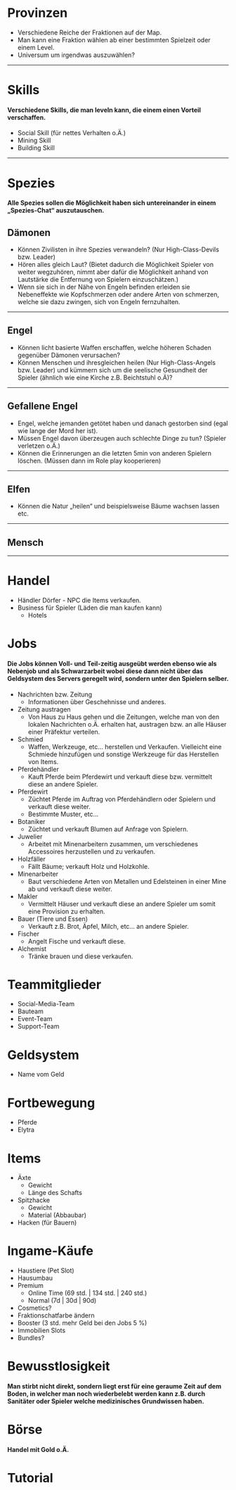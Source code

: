 # Provinzen

* Verschiedene Reiche der Fraktionen auf der Map.
* Man kann eine Fraktion wählen ab einer bestimmten Spielzeit oder einem Level.
* Universum um irgendwas auszuwählen?

______________________

# Skills

#### Verschiedene Skills, die man leveln kann, die einem einen Vorteil verschaffen.

* Social Skill (für nettes Verhalten o.Ä.)
* Mining Skill
* Building Skill

______________________

# Spezies

#### Alle Spezies sollen die Möglichkeit haben sich untereinander in einem „Spezies-Chat“ auszutauschen.

## Dämonen

* Können Zivilisten in ihre Spezies verwandeln? (Nur High-Class-Devils bzw. Leader)
* Hören alles gleich Laut? (Bietet dadurch die Möglichkeit Spieler von weiter wegzuhören, nimmt aber dafür die
  Möglichkeit anhand von Lautstärke die Entfernung von Spielern einzuschätzen.)
* Wenn sie sich in der Nähe von Engeln befinden erleiden sie Nebeneffekte wie Kopfschmerzen oder andere Arten von
  schmerzen, welche sie dazu zwingen, sich von Engeln fernzuhalten.

______________________

## Engel

* Können licht basierte Waffen erschaffen, welche höheren Schaden gegenüber Dämonen verursachen?
* Können Menschen und ihresgleichen heilen (Nur High-Class-Angels bzw. Leader) und kümmern sich um die seelische
  Gesundheit der Spieler (ähnlich wie eine Kirche z.B. Beichtstuhl o.Ä)?

______________________

## Gefallene Engel

* Engel, welche jemanden getötet haben und danach gestorben sind (egal wie lange der Mord her ist).
* Müssen Engel davon überzeugen auch schlechte Dinge zu tun? (Spieler verletzen o.Ä.)
* Können die Erinnerungen an die letzten 5min von anderen Spielern löschen. (Müssen dann im Role play kooperieren)

______________________

## Elfen

* Können die Natur „heilen“ und beispielsweise Bäume wachsen lassen etc.

______________________

## Mensch

______________________

# Handel

* Händler Dörfer - NPC die Items verkaufen.
* Business für Spieler (Läden die man kaufen kann)
    * Hotels

# Jobs

#### Die Jobs können Voll- und Teil-zeitig ausgeübt werden ebenso wie als Nebenjob und als Schwarzarbeit wobei diese dann nicht über das Geldsystem des Servers geregelt wird, sondern unter den Spielern selber.

* Nachrichten bzw. Zeitung
    * Informationen über Geschehnisse und anderes.
* Zeitung austragen
    * Von Haus zu Haus gehen und die Zeitungen, welche man von den lokalen Nachrichten o.Ä. erhalten hat, austragen bzw.
      an alle Häuser einer Präfektur verteilen.
* Schmied
    * Waffen, Werkzeuge, etc… herstellen und Verkaufen. Vielleicht eine Schmiede hinzufügen und sonstige Werkzeuge für
      das Herstellen von Items.
* Pferdehändler
    * Kauft Pferde beim Pferdewirt und verkauft diese bzw. vermittelt diese an andere Spieler.
* Pferdewirt
    * Züchtet Pferde im Auftrag von Pferdehändlern oder Spielern und verkauft diese weiter.
    * Bestimmte Muster, etc…
* Botaniker
    * Züchtet und verkauft Blumen auf Anfrage von Spielern.
* Juwelier
    * Arbeitet mit Minenarbeitern zusammen, um verschiedenes Accessoires herzustellen und zu verkaufen.
* Holzfäller
    * Fällt Bäume; verkauft Holz und Holzkohle.
* Minenarbeiter
    * Baut verschiedene Arten von Metallen und Edelsteinen in einer Mine ab und verkauft diese weiter.
* Makler
    * Vermittelt Häuser und verkauft diese an andere Spieler um somit eine Provision zu erhalten.
* Bauer (Tiere und Essen)
    * Verkauft z.B. Brot, Äpfel, Milch, etc… an andere Spieler.
* Fischer
    * Angelt Fische und verkauft diese.
* Alchemist
    * Tränke brauen und diese verkaufen.

# Teammitglieder

* Social-Media-Team
* Bauteam
* Event-Team
* Support-Team

# Geldsystem

* Name vom Geld

# Fortbewegung

* Pferde
* Elytra

# Items

* Äxte
    * Gewicht
    * Länge des Schafts
* Spitzhacke
    * Gewicht
    * Material (Abbaubar)
* Hacken (für Bauern)

# Ingame-Käufe

* Haustiere (Pet Slot)
* Hausumbau
* Premium
    * Online Time (69 std. | 134 std. | 240 std.)
    * Normal (7d | 30d | 90d)
* Cosmetics?
* Fraktionschatfarbe ändern
* Booster (3 std. mehr Geld bei den Jobs 5 %)
* Immobilien Slots
* Bundles?

# Bewusstlosigkeit

#### Man stirbt nicht direkt, sondern liegt erst für eine geraume Zeit auf dem Boden, in welcher man noch wiederbelebt werden kann z.B. durch Sanitäter oder Spieler welche medizinisches Grundwissen haben.

# Börse

#### Handel mit Gold o.Ä.

# Tutorial